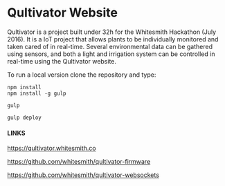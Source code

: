 # Qultivator Website

Qultivator is a project built under 32h for the Whitesmith Hackathon (July 2016).
It is a IoT project that allows plants to be individually monitored and taken cared of in real-time.
Several environmental data can be gathered using sensors, and both a light and irrigation system can be controlled in real-time using the Qultivator website.


To run a local version clone the repository and type:
```
npm install
npm install -g gulp

gulp

gulp deploy
```

#### LINKS

https://qultivator.whitesmith.co

https://github.com/whitesmith/qultivator-firmware

https://github.com/whitesmith/qultivator-websockets
